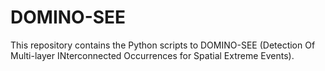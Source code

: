 # DOMINO-SEE

This repository contains the Python scripts to DOMINO-SEE (Detection Of Multi-layer INterconnected Occurrences for Spatial Extreme Events).
